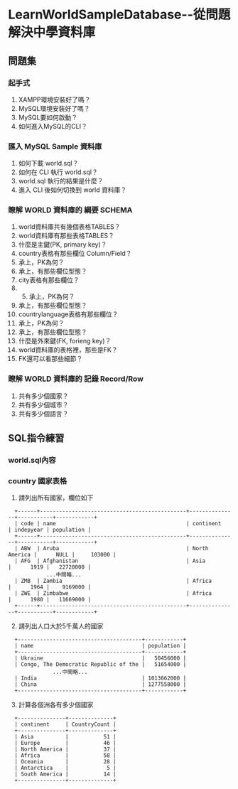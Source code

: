 # LearnWorldSampleDatabase--從問題解決中學**資料庫**
## 問題集

### 起手式
1. XAMPP環境安裝好了嗎？
2. MySQL環境安裝好了嗎？
3. MySQL要如何啟動？
4. 如何進入MySQL的CLI？

### 匯入 MySQL Sample 資料庫
1. 如何下載 world.sql？
2. 如何在 CLI 執行 world.sql？
3. world.sql 執行的結果是什麼？
4. 進入 CLI 後如何切換到 world 資料庫？

### 瞭解 WORLD 資料庫的 綱要 SCHEMA
1. world資料庫共有幾個表格TABLES？
2. world資料庫有那些表格TABLES？
3. 什麼是主鍵(PK, primary key)？
4. country表格有那些欄位 Column/Field？
5. 承上，PK為何？
6. 承上，有那些欄位型態？
7. city表格有那些欄位？
8. 5. 承上，PK為何？
9. 承上，有那些欄位型態？
10. countrylanguage表格有那些欄位？
11. 承上，PK為何？
12. 承上，有那些欄位型態？
13. 什麼是外來鍵(FK, forieng key)？
14. world資料庫的表格裡，那些是FK？
15. FK還可以看那些細節？

### 瞭解 WORLD 資料庫的 記錄 Record/Row
1. 共有多少個國家？
2. 共有多少個城市？
3. 共有多少個語言？

## SQL指令練習
### world.sql內容

### country 國家表格
1. 請列出所有國家，欄位如下
```
  +------+----------------------------------------------+---------------+-----------+------------+
  | code | name                                         | continent     | indepyear | population |
  +------+----------------------------------------------+---------------+-----------+------------+
  | ABW  | Aruba                                        | North America |      NULL |     103000 |
  | AFG  | Afghanistan                                  | Asia          |      1919 |   22720000 |
            ...中間略...
  | ZMB  | Zambia                                       | Africa        |      1964 |    9169000 |
  | ZWE  | Zimbabwe                                     | Africa        |      1980 |   11669000 |
  +------+----------------------------------------------+---------------+-----------+------------+
``` 

2. 請列出人口大於5千萬人的國家
```
  +---------------------------------------+------------+
  | name                                  | population |
  +---------------------------------------+------------+
  | Ukraine                               |   50456000 |
  | Congo, The Democratic Republic of the |   51654000 |
              ...中間略...
  | India                                 | 1013662000 |
  | China                                 | 1277558000 |
  +---------------------------------------+------------+
```

3. 計算各個洲各有多少個國家
```
  +---------------+--------------+
  | continent     | CountryCount |
  +---------------+--------------+
  | Asia          |           51 |
  | Europe        |           46 |
  | North America |           37 |
  | Africa        |           58 |
  | Oceania       |           28 |
  | Antarctica    |            5 |
  | South America |           14 |
  +---------------+--------------+
```
